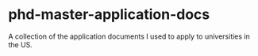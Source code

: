 # phd-master-application-docs
A collection of the application documents I used to apply to universities in the US. 
